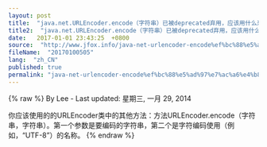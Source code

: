 ```yaml
---
layout: post
title:  "java.net.URLEncoder.encode（字符串）已被deprecated弃用，应该用什么来代替？"
title2:  "java.net.URLEncoder.encode（字符串）已被deprecated弃用，应该用什么来代替？"
date:   2017-01-01 23:43:25  +0800
source:  "http://www.jfox.info/java-net-urlencoder-encode%ef%bc%88%e5%ad%97%e7%ac%a6%e4%b8%b2%ef%bc%89%e5%b7%b2%e8%a2%abdeprecated%e5%bc%83%e7%94%a8%ef%bc%8c%e5%ba%94%e8%af%a5%e7%94%a8%e4%bb%80%e4%b9%88%e6%9d%a5%e4%bb%a3%e6%9b%bf.html"
fileName:  "20170100505"
lang:  "zh_CN"
published: true
permalink: "java-net-urlencoder-encode%ef%bc%88%e5%ad%97%e7%ac%a6%e4%b8%b2%ef%bc%89%e5%b7%b2%e8%a2%abdeprecated%e5%bc%83%e7%94%a8%ef%bc%8c%e5%ba%94%e8%af%a5%e7%94%a8%e4%bb%80%e4%b9%88%e6%9d%a5%e4%bb%a3%e6%9b%bf.html"
---
```

{% raw %}
By Lee - Last updated: 星期三, 一月 29, 2014

你应该使用的的URLEncoder类中的其他方法：方法URLEncoder.encode（字符串，字符串）。第一个参数是要编码的字符串，第二个是字符编码使用（例如，“UTF-8”）的名称。
{% endraw %}